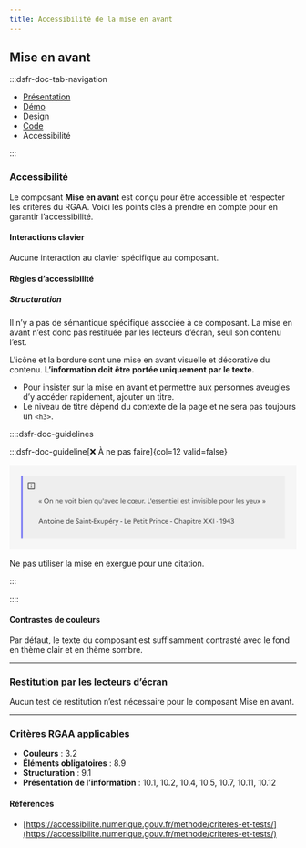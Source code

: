 ```yaml
---
title: Accessibilité de la mise en avant
---
```


## Mise en avant

:::dsfr-doc-tab-navigation

- [Présentation](../index.md)
- [Démo](../demo/index.md)
- [Design](../design/index.md)
- [Code](../code/index.md)
- Accessibilité

:::

### Accessibilité

Le composant **Mise en avant** est conçu pour être accessible et respecter les critères du RGAA. Voici les points clés à prendre en compte pour en garantir l’accessibilité.

#### Interactions clavier

Aucune interaction au clavier spécifique au composant.

#### Règles d’accessibilité

##### Structuration

Il n’y a pas de sémantique spécifique associée à ce composant. La mise en avant n’est donc pas restituée par les lecteurs d’écran, seul son contenu l’est.

L'icône et la bordure sont une mise en avant visuelle et décorative du contenu. **L’information doit être portée uniquement par le texte.**

- Pour insister sur la mise en avant et permettre aux personnes aveugles d’y accéder rapidement, ajouter un titre.
- Le niveau de titre dépend du contexte de la page et ne sera pas toujours un `<h3>`.

::::dsfr-doc-guidelines

:::dsfr-doc-guideline[❌ À ne pas faire]{col=12 valid=false}

![Mise en exergue utilisée pour une citation](../_asset/accessibility/dont-1.png)

Ne pas utiliser la mise en exergue pour une citation.

:::

::::


#### Contrastes de couleurs

Par défaut, le texte du composant est suffisamment contrasté avec le fond en thème clair et en thème sombre.

---

### Restitution par les lecteurs d’écran

Aucun test de restitution n’est nécessaire pour le composant Mise en avant.

---

### Critères RGAA applicables
- **Couleurs** : 3.2
- **Éléments obligatoires** : 8.9
- **Structuration** : 9.1
- **Présentation de l’information** : 10.1, 10.2, 10.4, 10.5, 10.7, 10.11, 10.12

#### Références

- [https://accessibilite.numerique.gouv.fr/methode/criteres-et-tests/](https://accessibilite.numerique.gouv.fr/methode/criteres-et-tests/)